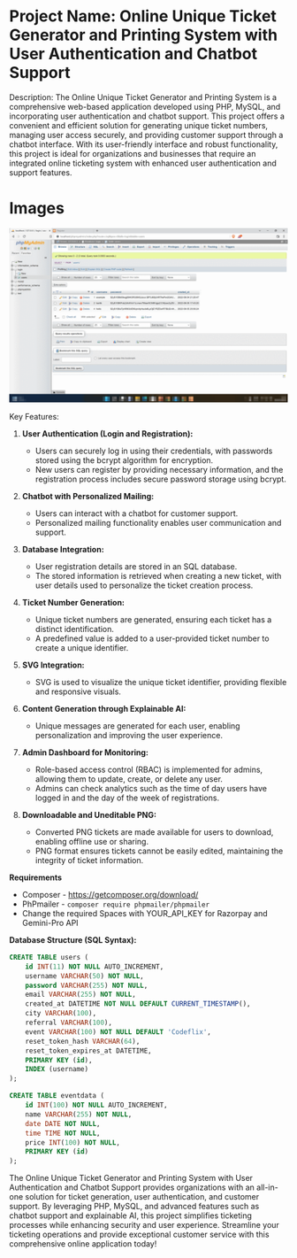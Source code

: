 # Project Name: Online Unique Ticket Generator and Printing System with User Authentication and Chatbot Support

Description:
The Online Unique Ticket Generator and Printing System is a comprehensive web-based application developed using PHP, MySQL, and incorporating user authentication and chatbot support. This project offers a convenient and efficient solution for generating unique ticket numbers, managing user access securely, and providing customer support through a chatbot interface. With its user-friendly interface and robust functionality, this project is ideal for organizations and businesses that require an integrated online ticketing system with enhanced user authentication and support features.

# Images

<p align="center">
  <img src="./Images/ticket.gif" alt="Image"/>
</p>

Key Features:

1. **User Authentication (Login and Registration):**
   - Users can securely log in using their credentials, with passwords stored using the bcrypt algorithm for encryption.
   - New users can register by providing necessary information, and the registration process includes secure password storage using bcrypt.

2. **Chatbot with Personalized Mailing:**
   - Users can interact with a chatbot for customer support.
   - Personalized mailing functionality enables user communication and support.

3. **Database Integration:**
   - User registration details are stored in an SQL database.
   - The stored information is retrieved when creating a new ticket, with user details used to personalize the ticket creation process.

4. **Ticket Number Generation:**
   - Unique ticket numbers are generated, ensuring each ticket has a distinct identification.
   - A predefined value is added to a user-provided ticket number to create a unique identifier.

5. **SVG Integration:**
   - SVG is used to visualize the unique ticket identifier, providing flexible and responsive visuals.

6. **Content Generation through Explainable AI:**
   - Unique messages are generated for each user, enabling personalization and improving the user experience.

7. **Admin Dashboard for Monitoring:**
   - Role-based access control (RBAC) is implemented for admins, allowing them to update, create, or delete any user.
   - Admins can check analytics such as the time of day users have logged in and the day of the week of registrations.

8. **Downloadable and Uneditable PNG:**
   - Converted PNG tickets are made available for users to download, enabling offline use or sharing.
   - PNG format ensures tickets cannot be easily edited, maintaining the integrity of ticket information.
  
**Requirements**
- Composer - https://getcomposer.org/download/ 
- PhPmailer - ```composer require phpmailer/phpmailer```
- Change the required Spaces with YOUR_API_KEY for Razorpay and Gemini-Pro API

**Database Structure (SQL Syntax):**
```sql
CREATE TABLE users (
    id INT(11) NOT NULL AUTO_INCREMENT,
    username VARCHAR(50) NOT NULL,
    password VARCHAR(255) NOT NULL,
    email VARCHAR(255) NOT NULL,
    created_at DATETIME NOT NULL DEFAULT CURRENT_TIMESTAMP(),
    city VARCHAR(100),
    referral VARCHAR(100),
    event VARCHAR(100) NOT NULL DEFAULT 'Codeflix',
    reset_token_hash VARCHAR(64),
    reset_token_expires_at DATETIME,
    PRIMARY KEY (id),
    INDEX (username)
);
```

```sql
CREATE TABLE eventdata (
    id INT(100) NOT NULL AUTO_INCREMENT,
    name VARCHAR(255) NOT NULL,
    date DATE NOT NULL,
    time TIME NOT NULL,
    price INT(100) NOT NULL,
    PRIMARY KEY (id)
);
```

The Online Unique Ticket Generator and Printing System with User Authentication and Chatbot Support provides organizations with an all-in-one solution for ticket generation, user authentication, and customer support. By leveraging PHP, MySQL, and advanced features such as chatbot support and explainable AI, this project simplifies ticketing processes while enhancing security and user experience. Streamline your ticketing operations and provide exceptional customer service with this comprehensive online application today!
